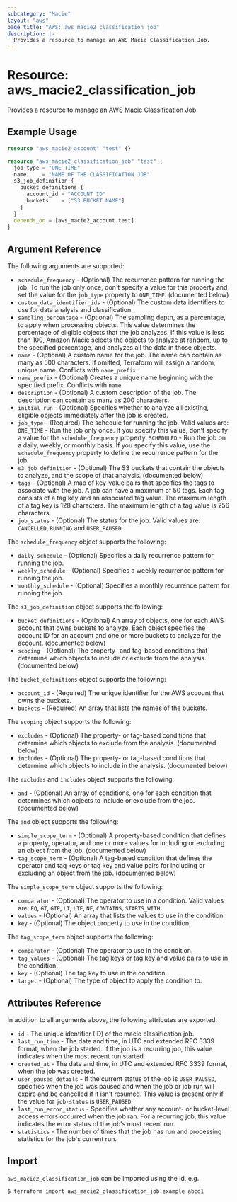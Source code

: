 ```yaml
---
subcategory: "Macie"
layout: "aws"
page_title: "AWS: aws_macie2_classification_job"
description: |-
  Provides a resource to manage an AWS Macie Classification Job.
---
```


# Resource: aws_macie2_classification_job

Provides a resource to manage an [AWS Macie Classification Job](https://docs.aws.amazon.com/macie/latest/APIReference/jobs.html).

## Example Usage

```terraform
resource "aws_macie2_account" "test" {}

resource "aws_macie2_classification_job" "test" {
  job_type = "ONE_TIME"
  name     = "NAME OF THE CLASSIFICATION JOB"
  s3_job_definition {
    bucket_definitions {
      account_id = "ACCOUNT ID"
      buckets    = ["S3 BUCKET NAME"]
    }
  }
  depends_on = [aws_macie2_account.test]
}
```

## Argument Reference

The following arguments are supported:

* `schedule_frequency` -  (Optional) The recurrence pattern for running the job. To run the job only once, don't specify a value for this property and set the value for the `job_type` property to `ONE_TIME`. (documented below)
* `custom_data_identifier_ids` -  (Optional) The custom data identifiers to use for data analysis and classification.
* `sampling_percentage` -  (Optional) The sampling depth, as a percentage, to apply when processing objects. This value determines the percentage of eligible objects that the job analyzes. If this value is less than 100, Amazon Macie selects the objects to analyze at random, up to the specified percentage, and analyzes all the data in those objects.
* `name` -  (Optional) A custom name for the job. The name can contain as many as 500 characters. If omitted, Terraform will assign a random, unique name. Conflicts with `name_prefix`.
* `name_prefix` -  (Optional) Creates a unique name beginning with the specified prefix. Conflicts with `name`.
* `description` -  (Optional) A custom description of the job. The description can contain as many as 200 characters.
* `initial_run` -  (Optional) Specifies whether to analyze all existing, eligible objects immediately after the job is created.
* `job_type` -  (Required) The schedule for running the job. Valid values are: `ONE_TIME` - Run the job only once. If you specify this value, don't specify a value for the `schedule_frequency` property. `SCHEDULED` - Run the job on a daily, weekly, or monthly basis. If you specify this value, use the `schedule_frequency` property to define the recurrence pattern for the job.
* `s3_job_definition` -  (Optional) The S3 buckets that contain the objects to analyze, and the scope of that analysis. (documented below)
* `tags` -  (Optional) A map of key-value pairs that specifies the tags to associate with the job. A job can have a maximum of 50 tags. Each tag consists of a tag key and an associated tag value. The maximum length of a tag key is 128 characters. The maximum length of a tag value is 256 characters.
* `job_status` -  (Optional) The status for the job. Valid values are: `CANCELLED`, `RUNNING` and `USER_PAUSED`

The `schedule_frequency` object supports the following:

* `daily_schedule` -  (Optional) Specifies a daily recurrence pattern for running the job.
* `weekly_schedule` -  (Optional) Specifies a weekly recurrence pattern for running the job.
* `monthly_schedule` -  (Optional) Specifies a monthly recurrence pattern for running the job.

The `s3_job_definition` object supports the following:

* `bucket_definitions` -  (Optional) An array of objects, one for each AWS account that owns buckets to analyze. Each object specifies the account ID for an account and one or more buckets to analyze for the account. (documented below)
* `scoping` -  (Optional) The property- and tag-based conditions that determine which objects to include or exclude from the analysis. (documented below)

The `bucket_definitions` object supports the following:

* `account_id` -  (Required) The unique identifier for the AWS account that owns the buckets.
* `buckets` -  (Required) An array that lists the names of the buckets.

The `scoping` object supports the following:

* `excludes` -  (Optional) The property- or tag-based conditions that determine which objects to exclude from the analysis. (documented below)
* `includes` -  (Optional) The property- or tag-based conditions that determine which objects to include in the analysis. (documented below)

The `excludes` and `includes` object supports the following:

* `and` -  (Optional) An array of conditions, one for each condition that determines which objects to include or exclude from the job. (documented below)

The `and` object supports the following:

* `simple_scope_term` -  (Optional) A property-based condition that defines a property, operator, and one or more values for including or excluding an object from the job.  (documented below)
* `tag_scope_term` -  (Optional) A tag-based condition that defines the operator and tag keys or tag key and value pairs for including or excluding an object from the job.  (documented below)

The `simple_scope_term` object supports the following:

* `comparator` -  (Optional) The operator to use in a condition. Valid values are: `EQ`, `GT`, `GTE`, `LT`, `LTE`, `NE`, `CONTAINS`, `STARTS_WITH`
* `values` -  (Optional) An array that lists the values to use in the condition.
* `key` -  (Optional) The object property to use in the condition.

The `tag_scope_term` object supports the following:

* `comparator` -  (Optional) The operator to use in the condition.
* `tag_values` -  (Optional) The tag keys or tag key and value pairs to use in the condition.
* `key` -  (Optional) The tag key to use in the condition.
* `target` -  (Optional) The type of object to apply the condition to.


## Attributes Reference

In addition to all arguments above, the following attributes are exported:

* `id` - The unique identifier (ID) of the macie classification job.
* `last_run_time` - The date and time, in UTC and extended RFC 3339 format, when the job started. If the job is a recurring job, this value indicates when the most recent run started.
* `created_at` -  The date and time, in UTC and extended RFC 3339 format, when the job was created.
* `user_paused_details` - If the current status of the job is `USER_PAUSED`, specifies when the job was paused and when the job or job run will expire and be cancelled if it isn't resumed. This value is present only if the value for `job-status` is `USER_PAUSED`.
* `last_run_error_status` - Specifies whether any account- or bucket-level access errors occurred when the job ran. For a recurring job, this value indicates the error status of the job's most recent run.
* `statistics` - The number of times that the job has run and processing statistics for the job's current run.

## Import

`aws_macie2_classification_job` can be imported using the id, e.g.

```
$ terraform import aws_macie2_classification_job.example abcd1
```
